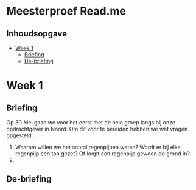 # Meesterproef Read.me

## Inhoudsopgave
- [Week 1](#week1)
  - [Briefing](#briefing)
  - [De-briefing](#de-briefing)
 
# Week 1

## Briefing <a name="briefing"></a>
Op 30 Mei gaan we voor het eerst met de hele groep langs bij onze opdrachtgever in Noord. Om dit voor te bereiden hebben we wat vragen opgesteld.
1.  Waarom willen we het aantal regenpijpen weten? Wordt er bij elke regenpijp een ton gezet? Of loopt een regenpijp gewoon de grond in?
2.  

## De-briefing <a name="de-briefing"></a>
